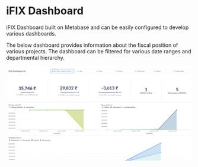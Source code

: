 # iFIX Dashboard

iFIX Dashboard built on Metabase and can be easily configured to develop various dashboards. 

The below dashboard provides information about the fiscal position of various projects. The dashboard can be filtered for various date ranges and departmental hierarchy.

![](../../.gitbook/assets/image%20%287%29.png)

